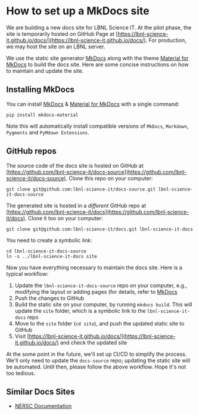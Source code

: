 # How to set up a MkDocs site

We are building a new docs site for LBNL Science IT. At the pilot phase, the site is temporarily hosted on GitHub Page at  [https://lbnl-science-it.github.io/docs/](https://lbnl-science-it.github.io/docs/). For production, we may host the site on an LBNL server.

We use the static site generator [MkDocs](https://www.mkdocs.org/) along with the theme [Material for MkDocs](https://squidfunk.github.io/mkdocs-material/) to build the docs site. Here are some concise instructions on how to maintain and update the site.

## Installing MkDocs

You can install [MkDocs](https://www.mkdocs.org/) & [Material for MkDocs](https://squidfunk.github.io/mkdocs-material/) with a single command:

```
pip install mkdocs-material
```

Note this will automatically install compatible versions of `MkDocs`, `Markdown`, `Pygments` and `PyMdown Extensions`.

## GitHub repos

The source code of the docs site is hosted on GitHub at [https://github.com/lbnl-science-it/docs-source](https://github.com/lbnl-science-it/docs-source). Clone this repo on your computer:

```
git clone git@github.com:lbnl-science-it/docs-source.git lbnl-science-it-docs-source
```

The generated site is hosted in a *different* GitHub repo at [https://github.com/lbnl-science-it/docs](https://github.com/lbnl-science-it/docs). Clone it too on your computer:

```
git clone git@github.com:lbnl-science-it/docs.git lbnl-science-it-docs
```

You need to create a symbolic link:

```
cd lbnl-science-it-docs-source
ln -s ../lbnl-science-it-docs site
```

Now you have everything necessary to maintain the docs site. Here is a typical workflow:

1. Update the `lbnl-science-it-docs-source` repo on your computer, e.g., modifying the layout or adding pages (for details, refer to [MkDocs](https://www.mkdocs.org/)
2. Push the changes to GitHub
3. Build the static site on your computer, by running `mkdocs build`. This will update the `site` folder, which is a symbolic link to the `lbnl-science-it-docs` repo
4. Move to the `site` folder (`cd site`), and push the updated static site to GitHub
5. Visit [https://lbnl-science-it.github.io/docs/](https://lbnl-science-it.github.io/docs/) and check the updated site

At the some point in the future, we'll set up CI/CD to simplify the process. We'll only need to update the `docs-source` repo; updating the static site will be automated. Until then, please follow the above workflow. Hope it's not too tedious. 

## Similar Docs Sites

* [NERSC Documentation](https://docs.nersc.gov/)